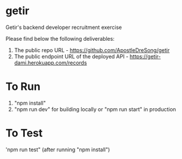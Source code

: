 # getir
Getir's backend developer recruitment exercise

Please find below the following deliverables:
1. The public repo URL - https://github.com/ApostleDreSong/getir
2. The public endpoint URL of the deployed API - https://getir-dami.herokuapp.com/records

# To Run
1. "npm install"
2. "npm run dev" for building locally or "npm run start" in production

# To Test
'npm run test" (after running "npm install")